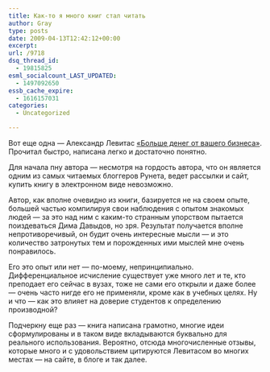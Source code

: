 ```yaml
---
title: Как-то я много книг стал читать
author: Gray
type: posts
date: 2009-04-13T12:42:12+00:00
excerpt:
url: /9718
dsq_thread_id:
  - 19815825
esml_socialcount_LAST_UPDATED:
  - 1497092650
essb_cache_expire:
  - 1616157031
categories:
  - Uncategorized

---
```








<p style="clear: both">
  Вот еще одна &#8212; Александр Левитас <a href="http://www.ozon.ru/context/detail/id/3417294/?partner=seachengines" target="_blank">&#171;Больше денег от вашего бизнеса&#187;</a>. Прочитал быстро, написана легко и достаточно понятно.
</p>

<p style="clear: both">
  Для начала пну автора &#8212; несмотря на гордость автора, что он является одним из самых читаемых блоггеров Рунета, ведет рассылки и сайт, купить книгу в электронном виде невозможно.
</p>

<p style="clear: both">
  Автор, как вполне очевидно из книги, базируется не на своем опыте, большей частью компилируя свои наблюдения с опытом знакомых людей &#8212; за это над ним с каким-то странным упорством пытается поиздеваться Дима Давыдов, но зря. Результат получается вполне непротиворечивый, он будит очень интересные мысли &#8212; и это количество затронутых тем и порожденных ими мыслей мне очень понравилось.
</p>

<p style="clear: both">
  Его это опыт или нет &#8212; по-моему, непринципиально. Дифференциальное исчисление существует уже много лет и те, кто преподает его сейчас в вузах, тоже не сами его открыли и даже более &#8212; очень часто нигде его не применяли, кроме как в учебных целях. Ну и что &#8212; как это влияет на доверие студентов к определению производной?
</p>

<p style="clear: both">
  Подчеркну еще раз &#8212; книга написана грамотно, многие идеи сформулированы и в таком виде вкладываются буквально для реального использования. Вероятно, отсюда многочисленные отзывы, которые много и с удовольствием цитируются Левитасом во многих местах &#8212; на сайте, в блоге и так далее.
</p>